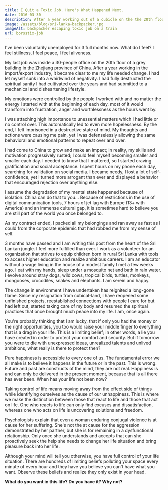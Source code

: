 ```yaml
---
title: I Quit a Toxic Job. Here's What Happened Next.
date: 2016-03-30
description: After a year working out of a cubicle on the the 20th floor of a Chinese high-rise, it became clear to me my life needed change.
image: /assets/blog/sri-lanka-backpacker.jpg
imageAlt: backpacker escaping toxic job on a train
url: borsstix-job
---
```



I've been voluntarily unemployed for 3 full months now.  What do I feel? I feel stillness, I feel peace, I feel aliveness.

My last job was inside a 30-people office on the 20th floor of a grey building in the Zhejiang province of China. After a year working in the import/export industry, it became clear to me my life needed change. I had let myself sunk into a whirlwind of negativity. I had fully destructed the spiritual sanity I had cultivated over the years and had submitted to a mechanical and disheartening lifestyle.

My emotions were controlled by the people I worked with and no matter the energy I started with at the beginning of each day, most of it would transform into frustration, anger and worthlessness as the hours went by.

I was attaching high importance to unessential matters which I had little or no control over. This automatically led to even more hopelessness. By the end, I felt imprisoned in a destructive state of mind. My thoughts and actions were causing me pain, yet I was defenselessly allowing the same behavioral and emotional patterns to repeat over and over.

I had come to China to grow and make an impact; in reality, my skills and motivation progressively rusted; I could feel myself becoming smaller and smaller each day. I needed to know that I mattered, so I started craving gratification and social acceptance. I spent hours on my phone each day, searching for validation on social media. I became needy, I lost a lot of self-confidence, yet I turned more arrogant than ever and displayed a behavior that encouraged rejection over anything else.

I assume the degradation of my mental state happened because of isolation. China can do that to you... Because of restrictions in the use of digital communication tools, 7 hours of jet lag with Europe (13+ with America) and an immense cultural gap, it is sometimes hard to believe you are still part of the world you once belonged to.

As my contract ended, I packed all my belongings and ran away as fast as I could from the corporate epidemic that had robbed me from my sense of self.

3 months have passed and I am writing this post from the heart of the Sri Lankan jungle. I feel more fulfilled than ever. I work as a volunteer for an organization that strives to equip children born in rural Sri Lanka with tools to access higher education and realize ambitious careers. I am an educator without a wage living in the house of a modest family I met a few weeks ago. I eat with my hands, sleep under a mosquito net and bath in rain water. I evolve around stray dogs, wild cows, tropical birds, turtles, monkeys, mongooses, crocodiles, snakes and elephants. I am serein and happy.

The change in environment I have undertaken has reignited a long-gone flame. Since my resignation from cubical-land, I have reopened some unfinished projects, reestablished connections with people I care for but had left out, started taking care of my body and resumed the spiritual practices that once brought much peace into my life. I am, once again.

You're probably thinking that I am lucky, that if only you had the money or the right opportunities, you too would raise your middle finger to everything that is a drag in your life. This is a limiting belief; in other words, a lie you have created in order to protect your comfort and security. But if tomorrow you were to die with unexpressed ideas, unrealized talents and unlived ambitions, what really is there to protect then?

Pure happiness is accessible to every one of us. The fundamental error we all make is to believe it happens in the future or in the past. This is wrong. Future and past are constructs of the mind, they are not real. Happiness is and can only be delivered in the present moment, because that is all there has ever been. When has your life not been now?

Taking control of life means moving away from the effect side of things while identifying ourselves as the cause of our unhappiness. This is where we make the distinction between those that react to life and those that act on life. One who reacts to life can only find excuses and dissatisfaction, whereas one who acts on life is uncovering solutions and freedom.

Psychologists explain that even a woman enduring conjugal violence is at cause for her suffering. She's not the at cause for the aggression demonstrated by her partner, but she is for remaining in a dysfunctional relationship. Only once she understands and accepts that can she proactively seek the help she needs to change her life situation and bring pleasure back into her life.

Although your mind will tell you otherwise, you have full control of your life situation. There are hundreds of limiting beliefs polluting your space every minute of every hour and they have you believe you can't have what you want. Observe these beliefs and realize they only exist in your head.

__What do you want in this life? Do you have it? Why not?__